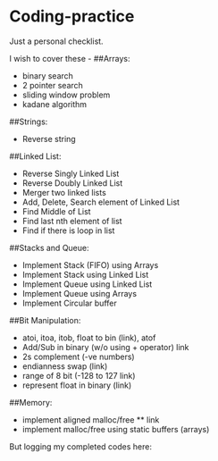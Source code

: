 # Coding-practice
Just a personal checklist.

I wish to cover these -
##Arrays:
- binary search
- 2 pointer search
- sliding window problem
- kadane algorithm

##Strings:
- Reverse string

##Linked List:
- Reverse Singly Linked List
- Reverse Doubly Linked List
- Merger two linked lists
- Add, Delete, Search element of Linked List
- Find Middle of List
- Find last nth element of list
- Find if there is loop in list

##Stacks and Queue:
- Implement Stack (FIFO) using Arrays
- Implement Stack using Linked List
- Implement Queue using Linked List
- Implement Queue using Arrays
- Implement Circular buffer

##Bit Manipulation:
- atoi, itoa, itob, float to bin (link), atof
- Add/Sub in binary (w/o using + operator) link
- 2s complement (-ve numbers)
- endianness swap (link)
- range of 8 bit (-128 to 127 link)
- represent float in binary (link)

##Memory:
- implement aligned malloc/free ** link
- implement malloc/free using static buffers (arrays)

But logging my completed codes here:

